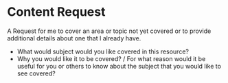 # Content Request

A Request for me to cover an area or topic not yet covered or to provide additional details about one that I already have.

- What would subject would you like covered in this resource?
- Why you would like it to be covered? / For what reason would it be useful for you or others to know about the subject that you would like to see covered?
